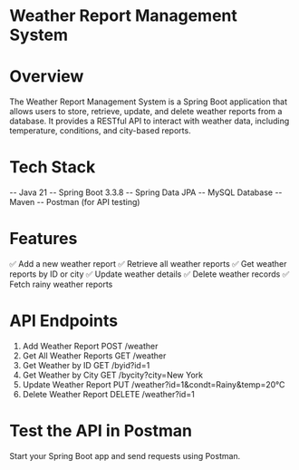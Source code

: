 # Weather Report Management System
#  Overview
The Weather Report Management System is a Spring Boot application that allows users to store, retrieve, update, and delete weather reports from a database. It provides a RESTful API to interact with weather data, including temperature, conditions, and city-based reports.

# Tech Stack
-- Java 21
-- Spring Boot 3.3.8
-- Spring Data JPA
-- MySQL Database
-- Maven
-- Postman (for API testing)
#  Features
✅ Add a new weather report
✅ Retrieve all weather reports
✅ Get weather reports by ID or city
✅ Update weather details
✅ Delete weather records
✅ Fetch rainy weather reports
# API Endpoints
 1. Add Weather Report
POST /weather
2. Get All Weather Reports
GET /weather
 3. Get Weather by ID
GET /byid?id=1
 4. Get Weather by City
GET /bycity?city=New York
 5. Update Weather Report
PUT /weather?id=1&condt=Rainy&temp=20°C
 6. Delete Weather Report
DELETE /weather?id=1

# Test the API in Postman
Start your Spring Boot app and send requests using Postman.
